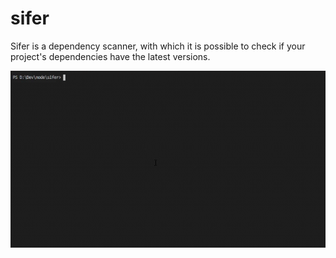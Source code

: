 # sifer

Sifer is a dependency scanner, with which it is possible to check if your project's dependencies have the latest versions.

![Input Example](https://raw.githubusercontent.com/adlerluiz/sifer/master/example/input-example.gif)
